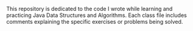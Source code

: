 This repository is dedicated to the code I wrote while learning and practicing Java Data Structures and Algorithms. Each class file includes comments explaining the specific exercises or problems being solved.
